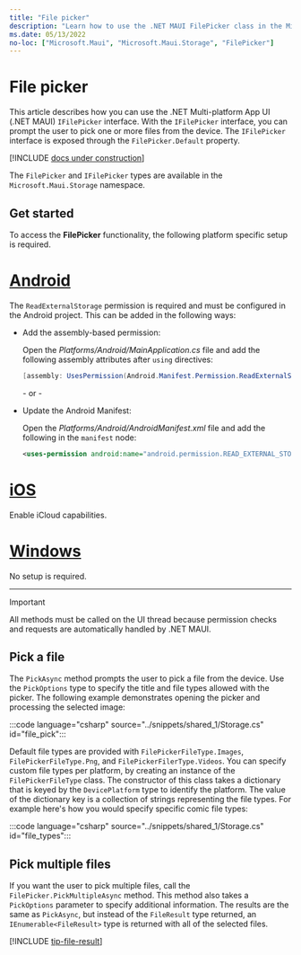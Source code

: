 ```yaml
---
title: "File picker"
description: "Learn how to use the .NET MAUI FilePicker class in the Microsoft.Maui.Storage namespace, which lets a user choose one or more files from the device."
ms.date: 05/13/2022
no-loc: ["Microsoft.Maui", "Microsoft.Maui.Storage", "FilePicker"]
---
```


# File picker

This article describes how you can use the .NET Multi-platform App UI (.NET MAUI) `IFilePicker` interface. With the `IFilePicker` interface, you can prompt the user to pick one or more files from the device. The `IFilePicker` interface is exposed through the `FilePicker.Default` property.

[!INCLUDE [docs under construction](~/includes/preview-note.md)]

The `FilePicker` and `IFilePicker` types are available in the `Microsoft.Maui.Storage` namespace.

## Get started

To access the **FilePicker** functionality, the following platform specific setup is required.

<!-- markdownlint-disable MD025 -->
# [Android](#tab/android)

The `ReadExternalStorage` permission is required and must be configured in the Android project. This can be added in the following ways:

- Add the assembly-based permission:

  Open the _Platforms/Android/MainApplication.cs_ file and add the following assembly attributes after `using` directives:

  ```csharp
  [assembly: UsesPermission(Android.Manifest.Permission.ReadExternalStorage)]
  ```

  \- or -

- Update the Android Manifest:

  Open the _Platforms/Android/AndroidManifest.xml_ file and add the following in the `manifest` node:

  ```xml
  <uses-permission android:name="android.permission.READ_EXTERNAL_STORAGE" />
  ```
<!-- NOT SUPPORTED
  \- or -

- Use the Android project properties:

  TODO: Check on this value
  
  Right-click on the Android project and open the project's properties. Under _Android Manifest_ find the **Required permissions:** area and check the **ReadExternalStorage** permission. This will automatically update the _AndroidManifest.xml_ file.
-->

# [iOS](#tab/ios)

Enable iCloud capabilities.

<!-- To enable iCloud capabilities in the file picker, TODO: follow these [directions](../ios/platform/document-picker.md#enabling-icloud-in-maui). -->

# [Windows](#tab/windows)

No setup is required.

-----
<!-- markdownlint-enable MD025 -->

> [!IMPORTANT]
> All methods must be called on the UI thread because permission checks and requests are automatically handled by .NET MAUI.

## Pick a file

The `PickAsync` method prompts the user to pick a file from the device. Use the `PickOptions` type to specify the title and file types allowed with the picker. The following example demonstrates opening the picker and processing the selected image:

:::code language="csharp" source="../snippets/shared_1/Storage.cs" id="file_pick":::

Default file types are provided with `FilePickerFileType.Images`, `FilePickerFileType.Png`, and `FilePickerFilerType.Videos`. You can specify custom file types per platform, by creating an instance of the `FilePickerFileType` class. The constructor of this class takes a dictionary that is keyed by the `DevicePlatform` type to identify the platform. The value of the dictionary key is a collection of strings representing the file types. For example here's how you would specify specific comic file types:

:::code language="csharp" source="../snippets/shared_1/Storage.cs" id="file_types":::

## Pick multiple files

If you want the user to pick multiple files, call the `FilePicker.PickMultipleAsync` method. This method also takes a `PickOptions` parameter to specify additional information. The results are the same as `PickAsync`, but instead of the `FileResult` type returned, an `IEnumerable<FileResult>` type is returned with all of the selected files.

[!INCLUDE [tip-file-result](../includes/tip-file-result.md)]
